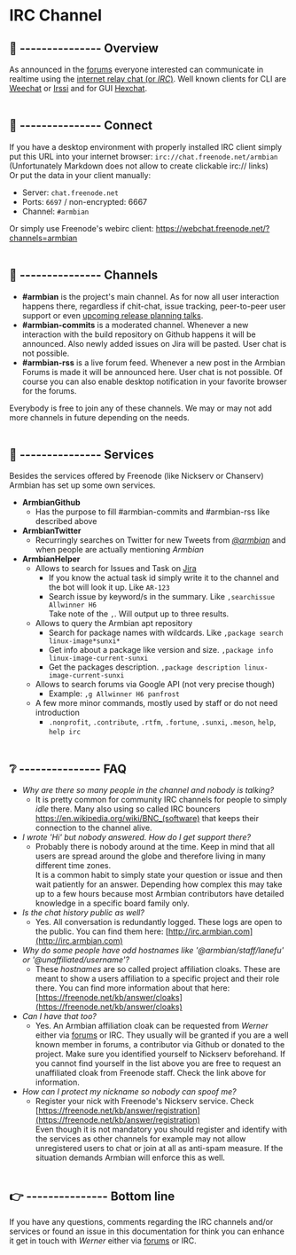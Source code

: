 # IRC Channel


## 👏 --------------- Overview

As announced in the [forums](https://forum.armbian.com/topic/12803-armbian-irc-channel/) everyone interested can communicate in realtime using the [internet relay chat (or *IRC*)](https://de.wikipedia.org/wiki/Internet_Relay_Chat).
Well known clients for CLI are [Weechat](https://weechat.org/) or [Irssi](https://irssi.org/) and for GUI [Hexchat](https://hexchat.github.io/). 
  <br/><br/>
  
## 🔌 --------------- Connect

If you have a desktop environment with properly installed IRC client simply put this URL into your internet browser: `irc://chat.freenode.net/armbian` (Unfortunately Markdown does not allow to create clickable irc:// links)  
Or put the data in your client manually:
- Server: `chat.freenode.net`
- Ports: `6697` / non-encrypted: 6667
- Channel: `#armbian`

Or simply use Freenode's webirc client: https://webchat.freenode.net/?channels=armbian
<br/><br/>

## 💬 --------------- Channels

- **#armbian** is the project's main channel. As for now all user interaction happens there, regardless if chit-chat, issue tracking, peer-to-peer user support or even [upcoming release planning talks](https://docs.armbian.com/Process_Release-Model/#release-planning).
- **#armbian-commits** is a moderated channel. Whenever a new interaction with the build repository on Github happens it will be announced. Also newly added issues on Jira will be pasted. User chat is not possible.
- **#armbian-rss** is a live forum feed. Whenever a new post in the Armbian Forums is made it will be announced here. User chat is not possible.
Of course you can also enable desktop notification in your favorite browser for the forums.

Everybody is free to join any of these channels.
We may or may not add more channels in future depending on the needs.
<br/><br/>

## 👮 --------------- Services

Besides the services offered by Freenode (like Nickserv or Chanserv) Armbian has set up some own services.  

- **ArmbianGithub**
    - Has the purpose to fill #armbian-commits and #armbian-rss like described above
- **ArmbianTwitter**
    - Recurringly searches on Twitter for new Tweets from [*@armbian*](https://twitter.com/armbian) and when people are actually mentioning *Armbian*
- **ArmbianHelper**
    - Allows to search for Issues and Task on [Jira](https://armbian.atlassian.net/projects/AR/issues)
        - If you know the actual task id simply write it to the channel and the bot will look it up. Like `AR-123`
        - Search issue by keyword/s in the summary. Like `,searchissue Allwinner H6`  
          Take note of the `,`. Will output up to three results.
    - Allows to query the Armbian apt repository
        - Search for package names with wildcards. Like `,package search linux-image*sunxi*`
        - Get info about a package like version and size. `,package info linux-image-current-sunxi`
        - Get the packages description. `,package description linux-image-current-sunxi`
    - Allows to search forums via Google API (not very precise though)
        - Example: `,g Allwinner H6 panfrost`
    - A few more minor commands, mostly used by staff or do not need introduction
        - `.nonprofit`, `.contribute`, `.rtfm`, `.fortune`, `.sunxi`, `.meson`, `help`, `help irc`
<br/><br/>

## ❔ --------------- FAQ
- *Why are there so many people in the channel and nobody is talking?*
    - It is pretty common for community IRC channels for people to simply *idle* there. Many also using so called IRC bouncers https://en.wikipedia.org/wiki/BNC_(software) that keeps their connection to the channel alive.
- *I wrote 'Hi' but nobody answered. How do I get support there?*  
    - Probably there is nobody around at the time. Keep in mind that all users are spread around the globe and therefore living in many different time zones.  
It is a common habit to simply state your question or issue and then wait patiently for an answer. Depending how complex this may take up to a few hours because most Armbian contributors have detailed knowledge in a specific board family only.
- *Is the chat history public as well?*  
    - Yes. All conversation is redundantly logged. These logs are open to the public. You can find them here: [http://irc.armbian.com](http://irc.armbian.com)
- *Why do some people have odd hostnames like '@armbian/staff/lanefu' or '@unaffiliated/username'?*  
    - These *hostnames* are so called project affiliation cloaks. These are meant to show a users affiliation to a specific project and their role there. You can find more information about that here: [https://freenode.net/kb/answer/cloaks](https://freenode.net/kb/answer/cloaks)
- *Can I have that too?*  
    - Yes. An Armbian affiliation cloak can be requested from *Werner* either via [forums](https://forum.armbian.com/profile/9032-werner/) or IRC. They usually will be granted if you are a well known member in forums, a contributor via Github or donated to the project. Make sure you identified yourself to Nickserv beforehand.
If you cannot find yourself in the list above you are free to request an unaffiliated cloak from Freenode staff. Check the link above for information.
- *How can I protect my nickname so nobody can spoof me?*  
    - Register your nick with Freenode's Nickserv service. Check [https://freenode.net/kb/answer/registration](https://freenode.net/kb/answer/registration)  
    Even though it is not mandatory you should register and identify with the services as other channels for example may not allow unregistered users to chat or join at all as anti-spam measure. If the situation demands Armbian will enforce this as well.
<br/><br/>

## 👉 --------------- Bottom line
If you have any questions, comments regarding the IRC channels and/or services or found an issue in this documentation for think you can enhance it get in touch with *Werner* either via [forums](https://forum.armbian.com/profile/9032-werner/) or IRC.
